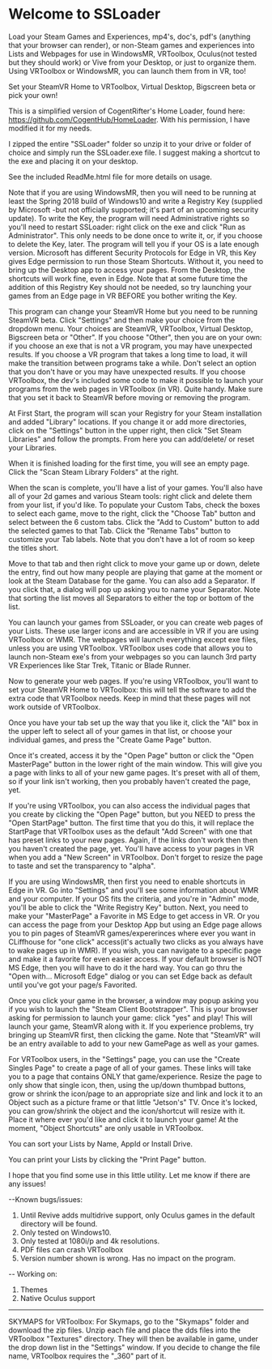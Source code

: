 # Welcome to SSLoader  
Load your Steam Games and Experiences, mp4's, doc's, pdf's (anything that your browser can render), or non-Steam games and experiences into Lists and Webpages for use in WindowsMR, VRToolbox, Oculus(not tested but they should work) or Vive from your Desktop,  or just to organize them.  Using VRToolbox or WindowsMR, you can launch them from in VR, too!

Set your SteamVR Home to VRToolbox, Virtual Desktop, Bigscreen beta or pick your own!





This is a simplified version of CogentRifter's Home Loader, found here:  https://github.com/CogentHub/HomeLoader.   With his permission, I have modified it for my needs.

I zipped the entire "SSLoader" folder so unzip it to your drive or folder of choice and simply run the SSLoader.exe file.  I suggest making a shortcut to the exe and placing it on your desktop.

See the included ReadMe.html file for more details on usage.

Note that if you are using WindowsMR, then you will need to be running at least the Spring 2018 build of Windows10 and write a Registry Key (supplied by Microsoft -but not officially supported; it's part of an upcoming security update).  To write the Key, the program will need Administrative rights so you'll need to restart SSLoader: right click on the exe and click "Run as Administrator".  This only needs to be done once to write it, or, if you choose to delete the Key, later.  The program will tell you if your OS is a late enough version.  Microsoft has different Security Protocols for Edge in VR, this Key gives Edge permission to run those Steam Shortcuts.  Without it, you need to bring up the Desktop app to access your pages.  From the Desktop, the shortcuts will work fine, even in Edge.  Note that at some future time the addition of this Registry Key should not be needed, so try launching your games from an Edge page in VR BEFORE you bother writing the Key.

This program can change your SteamVR Home but you need to be running SteamVR beta.  Click "Settings" and then make your choice from the dropdown menu.  Your choices are SteamVR, VRToolbox, Virtual Desktop, Bigscreen beta or "Other".  If you choose "Other", then you are on your own: if  you choose an exe that is not a VR program, you may have unexpected results.  If you choose a VR program that takes a long time to load, it will make the transition between programs take a while. Don't select an option that you don't have or you may have unexpected results.  If you choose VRToolbox, the dev's included some code to make it possible to launch your programs from the web pages in VRToolbox (in VR). Quite handy.  Make sure that you set it back to SteamVR before moving or removing the program.

At First Start, the program will scan your Registry for your Steam installation and added "Library" locations.  If you change it or add more directories, click on the "Settings" button in the upper right, then click "Set Steam Libraries" and follow the prompts.  From here you can add/delete/ or reset your Libraries.

When it is finished loading for the first time, you will see an empty page.  Click the "Scan Steam Library Folders" at the right.

When the scan is complete, you'll have a list of your games.  You'll also have all of your 2d games and various Steam tools: right click and delete them from your list, if you'd like.  To populate your Custom Tabs, check the boxes to select each game,  move to the right, click the "Choose Tab" button and select between the 6 custom tabs.  Click the "Add to Custom" button to add the selected games to that Tab.  Click the "Rename Tabs" button to customize your Tab labels. Note that you don't have a lot of room so keep the titles short.

Move to that tab and then right click to move your game up or down, delete the entry, find out how many people are playing that game at the moment or look at the Steam Database for the game.  You can also add a Separator.  If you click that, a dialog will pop up asking you to name your Separator.  Note that sorting the list moves all Separators to either the top or bottom of the list.

You can launch your games from SSLoader, or you can create web pages of your Lists. These use larger icons and are accessible in VR if you are using VRToolbox or WMR.  The webpages will launch everything except exe files, unless you are using VRToolbox.  VRToolbox uses code that allows you to launch non-Steam exe's from your webpages so you can launch 3rd party VR Experiences like Star Trek, Titanic or Blade Runner.  

Now to generate your web pages.  If you're using VRToolbox, you'll want to set your SteamVR Home to VRToolbox:  this will tell the software to add the extra code that VRToolbox needs.  Keep in mind that these pages will not work outside of VRToolbox.

Once you have your tab set up the way that you like it, click the "All" box in the upper left to select all of your games in that list, or choose your individual games, and press the "Create Game Page" button.

Once it's created, access it by the "Open Page" button or click the "Open MasterPage" button in the lower right of the main window.  This will give you a page with links to all of your new game pages. It's preset with all of them, so if your link isn't working, then you probably haven't created the page, yet.

If you're using VRToolbox, you can also access the individual pages that you create by clicking the "Open Page" button, but you NEED to press the "Open StartPage" button.  The first time that you do this, it will replace the StartPage that VRToolbox uses as the default "Add Screen" with one that has preset links to your new pages.  Again, if the links don't work then then you haven't created the page, yet.  You'll have access to your pages in VR when you add a "New Screen" in VRToolbox.  Don't forget to resize the page to taste and set the transparency to "alpha".


If you are using WindowsMR, then first you need to enable shortcuts in Edge in VR.  Go into "Settings" and you'll see some information about WMR and your computer.  If your OS fits the criteria, and you're in "Admin" mode, you'll be able to click the "Write Registry Key" button.  Next, you need to make your "MasterPage" a Favorite in MS Edge to get access in VR.  Or you can access the page from your Desktop App but using an Edge page allows you to pin pages of SteamVR games/expererinces where ever you want in CLiffhouse for "one click" access(it's actually two clicks as you always have to wake pages up in WMR).  If you wish, you can navigate to a specific page and make it a favorite for even easier access.  If your default browser is NOT MS Edge, then you will have to do it the hard way.  You can go thru the "Open with... Microsoft Edge" dialog or you can set Edge back as default until you've got your page/s Favorited.


Once you click your game in the browser, a window may popup asking you if  you wish to launch the "Steam Client Bootstrapper".  This is your browser asking for permission to launch your game: click "yes" and play!  This will launch your game, SteamVR along with it.  If you experience problems, try bringing up SteamVR first, then clicking the game.  Note that "SteamVR" will be an entry available to add to your new GamePage as well as your games.

For VRToolbox users, in the "Settings" page, you can use the "Create Singles Page" to create a page of all of your games.  These links will take you to a page that contains ONLY that game/experience.  Resize the page to only show that single icon, then, using the up/down thumbpad buttons, grow or shrink the icon/page to an appropriate size and link and lock it to an Object such as a picture frame or that little "Jetson's" TV.  Once it's locked, you can grow/shrink the object and the icon/shortcut will resize with it.  Place it where ever you'd like and click it to launch your game!  At the moment, "Object Shortcuts" are only usable in VRToolbox.  

You can sort your Lists by Name, AppId or Install Drive.  

You can print your Lists by clicking the "Print Page" button.


I hope that you find some use in this little utility.  Let me know if there are any issues!


--Known bugs/issues:
1) Until Revive adds multidrive support, only Oculus games in the default directory will be found.
2) Only tested on Windows10.
3) Only tested at 1080i/p and 4k resolutions.
4) PDF files can crash VRToolbox
5) Version number shown is wrong. Has no impact on the program.

-- Working on:
1) Themes
2) Native Oculus support


---------------------

SKYMAPS for VRToolbox:
For Skymaps, go to the "Skymaps" folder and download the zip files.  Unzip each file and place the dds files into the VRToolbox "Textures" directory.  They will then be available in game, under the drop down list in the "Settings" window.  If you decide to change the file name, VRToolbox requires the "_360" part of it.
